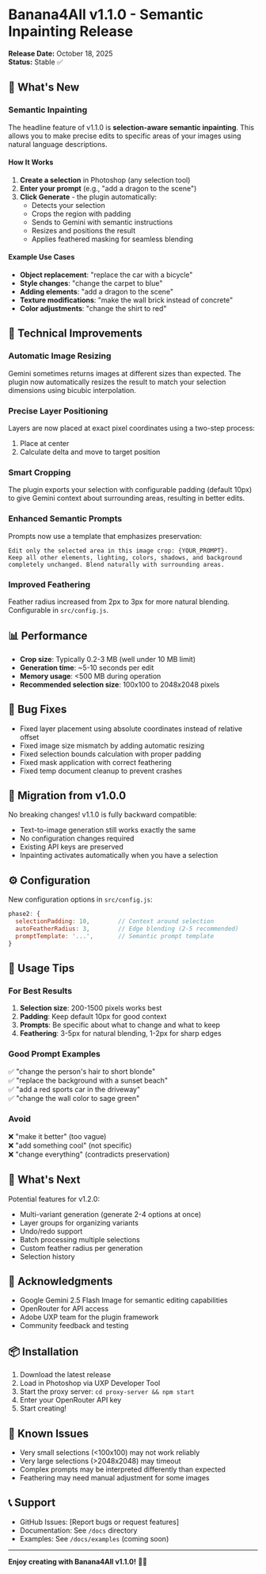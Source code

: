 # Banana4All v1.1.0 - Semantic Inpainting Release

**Release Date:** October 18, 2025  
**Status:** Stable ✅

## 🎉 What's New

### Semantic Inpainting

The headline feature of v1.1.0 is **selection-aware semantic inpainting**. This allows you to make precise edits to specific areas of your images using natural language descriptions.

#### How It Works

1. **Create a selection** in Photoshop (any selection tool)
2. **Enter your prompt** (e.g., "add a dragon to the scene")
3. **Click Generate** - the plugin automatically:
   - Detects your selection
   - Crops the region with padding
   - Sends to Gemini with semantic instructions
   - Resizes and positions the result
   - Applies feathered masking for seamless blending

#### Example Use Cases

- **Object replacement**: "replace the car with a bicycle"
- **Style changes**: "change the carpet to blue"
- **Adding elements**: "add a dragon to the scene"
- **Texture modifications**: "make the wall brick instead of concrete"
- **Color adjustments**: "change the shirt to red"

## 🔧 Technical Improvements

### Automatic Image Resizing
Gemini sometimes returns images at different sizes than expected. The plugin now automatically resizes the result to match your selection dimensions using bicubic interpolation.

### Precise Layer Positioning
Layers are now placed at exact pixel coordinates using a two-step process:
1. Place at center
2. Calculate delta and move to target position

### Smart Cropping
The plugin exports your selection with configurable padding (default 10px) to give Gemini context about surrounding areas, resulting in better edits.

### Enhanced Semantic Prompts
Prompts now use a template that emphasizes preservation:
```
Edit only the selected area in this image crop: {YOUR_PROMPT}. 
Keep all other elements, lighting, colors, shadows, and background 
completely unchanged. Blend naturally with surrounding areas.
```

### Improved Feathering
Feather radius increased from 2px to 3px for more natural blending. Configurable in `src/config.js`.

## 📊 Performance

- **Crop size**: Typically 0.2-3 MB (well under 10 MB limit)
- **Generation time**: ~5-10 seconds per edit
- **Memory usage**: <500 MB during operation
- **Recommended selection size**: 100x100 to 2048x2048 pixels

## 🐛 Bug Fixes

- Fixed layer placement using absolute coordinates instead of relative offset
- Fixed image size mismatch by adding automatic resizing
- Fixed selection bounds calculation with proper padding
- Fixed mask application with correct feathering
- Fixed temp document cleanup to prevent crashes

## 🔄 Migration from v1.0.0

No breaking changes! v1.1.0 is fully backward compatible:
- Text-to-image generation still works exactly the same
- No configuration changes required
- Existing API keys are preserved
- Inpainting activates automatically when you have a selection

## ⚙️ Configuration

New configuration options in `src/config.js`:

```javascript
phase2: {
  selectionPadding: 10,        // Context around selection
  autoFeatherRadius: 3,        // Edge blending (2-5 recommended)
  promptTemplate: '...',       // Semantic prompt template
}
```

## 📝 Usage Tips

### For Best Results

1. **Selection size**: 200-1500 pixels works best
2. **Padding**: Keep default 10px for good context
3. **Prompts**: Be specific about what to change and what to keep
4. **Feathering**: 3-5px for natural blending, 1-2px for sharp edges

### Good Prompt Examples

✅ "change the person's hair to short blonde"  
✅ "replace the background with a sunset beach"  
✅ "add a red sports car in the driveway"  
✅ "change the wall color to sage green"

### Avoid

❌ "make it better" (too vague)  
❌ "add something cool" (not specific)  
❌ "change everything" (contradicts preservation)

## 🔮 What's Next

Potential features for v1.2.0:
- Multi-variant generation (generate 2-4 options at once)
- Layer groups for organizing variants
- Undo/redo support
- Batch processing multiple selections
- Custom feather radius per generation
- Selection history

## 🙏 Acknowledgments

- Google Gemini 2.5 Flash Image for semantic editing capabilities
- OpenRouter for API access
- Adobe UXP team for the plugin framework
- Community feedback and testing

## 📦 Installation

1. Download the latest release
2. Load in Photoshop via UXP Developer Tool
3. Start the proxy server: `cd proxy-server && npm start`
4. Enter your OpenRouter API key
5. Start creating!

## 🐛 Known Issues

- Very small selections (<100x100) may not work reliably
- Very large selections (>2048x2048) may timeout
- Complex prompts may be interpreted differently than expected
- Feathering may need manual adjustment for some images

## 📞 Support

- GitHub Issues: [Report bugs or request features]
- Documentation: See `/docs` directory
- Examples: See `/docs/examples` (coming soon)

---

**Enjoy creating with Banana4All v1.1.0!** 🍌✨
